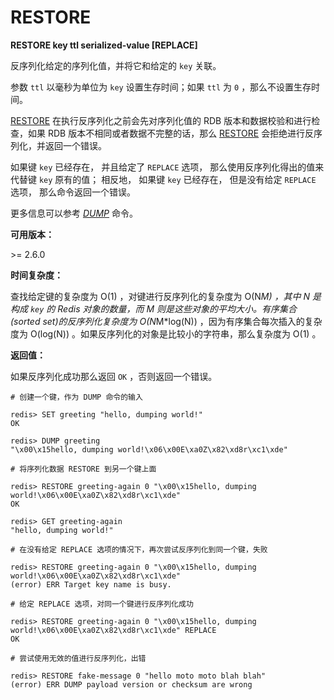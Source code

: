 
# RESTORE

**RESTORE key ttl serialized-value [REPLACE]**

反序列化给定的序列化值，并将它和给定的 `key` 关联。

参数 `ttl` 以毫秒为单位为 `key` 设置生存时间；如果 `ttl` 为 `0` ，那么不设置生存时间。

[RESTORE](#restore) 在执行反序列化之前会先对序列化值的 RDB 版本和数据校验和进行检查，如果 RDB 版本不相同或者数据不完整的话，那么 [RESTORE](#restore) 会拒绝进行反序列化，并返回一个错误。

如果键 `key` 已经存在， 并且给定了 `REPLACE` 选项， 那么使用反序列化得出的值来代替键 `key` 原有的值； 相反地， 如果键 `key` 已经存在， 但是没有给定 `REPLACE` 选项， 那么命令返回一个错误。

更多信息可以参考 [_DUMP_](dump.html) 命令。

**可用版本：**

&gt;= 2.6.0

**时间复杂度：**

查找给定键的复杂度为 O(1) ，对键进行反序列化的复杂度为 O(N*M) ，其中 N 是构成 `key` 的 Redis 对象的数量，而 M 则是这些对象的平均大小。有序集合(sorted set)的反序列化复杂度为 O(N*M*log(N)) ，因为有序集合每次插入的复杂度为 O(log(N)) 。如果反序列化的对象是比较小的字符串，那么复杂度为 O(1) 。

**返回值：**

如果反序列化成功那么返回 `OK` ，否则返回一个错误。

```
# 创建一个键，作为 DUMP 命令的输入

redis> SET greeting "hello, dumping world!"
OK

redis> DUMP greeting
"\x00\x15hello, dumping world!\x06\x00E\xa0Z\x82\xd8r\xc1\xde"

# 将序列化数据 RESTORE 到另一个键上面

redis> RESTORE greeting-again 0 "\x00\x15hello, dumping world!\x06\x00E\xa0Z\x82\xd8r\xc1\xde"
OK

redis> GET greeting-again
"hello, dumping world!"

# 在没有给定 REPLACE 选项的情况下，再次尝试反序列化到同一个键，失败

redis> RESTORE greeting-again 0 "\x00\x15hello, dumping world!\x06\x00E\xa0Z\x82\xd8r\xc1\xde"
(error) ERR Target key name is busy.

# 给定 REPLACE 选项，对同一个键进行反序列化成功

redis> RESTORE greeting-again 0 "\x00\x15hello, dumping world!\x06\x00E\xa0Z\x82\xd8r\xc1\xde" REPLACE
OK

# 尝试使用无效的值进行反序列化，出错

redis> RESTORE fake-message 0 "hello moto moto blah blah"
(error) ERR DUMP payload version or checksum are wrong

```
